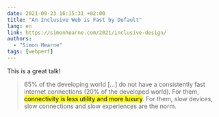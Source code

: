 ```yaml
---
date: 2021-09-23 16:15:31 +02:00
title: "An Inclusive Web is Fast by Default"
lang: en
link: https://simonhearne.com/2021/inclusive-design/
authors:
  - "Simon Hearne"
tags: [webperf]
---
```


This is a great talk!

> 65% of the developing world […] do not have a consistently fast internet connections (20% of the developed world). For them, <mark>connectivity is less utility and more luxury</mark>. For them, slow devices, slow connections and slow experiences are the norm.

